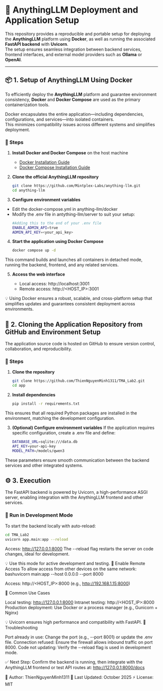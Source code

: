 # 🚀 AnythingLLM Deployment and Application Setup

This repository provides a reproducible and portable setup for deploying the **AnythingLLM** platform using **Docker**, as well as running the associated **FastAPI backend** with **Uvicorn**.  
The setup ensures seamless integration between backend services, frontend interfaces, and external model providers such as **Ollama** or **OpenAI**.

---

## 📦 1. Setup of AnythingLLM Using Docker

To efficiently deploy the **AnythingLLM** platform and guarantee environment consistency, **Docker** and **Docker Compose** are used as the primary containerization tools.

Docker encapsulates the entire application—including dependencies, configurations, and services—into isolated containers.  
This minimizes compatibility issues across different systems and simplifies deployment.

### 🧩 Steps

1. **Install Docker and Docker Compose** on the host machine  
   - [Docker Installation Guide](https://docs.docker.com/get-docker/)  
   - [Docker Compose Installation Guide](https://docs.docker.com/compose/install/)

2. **Clone the official AnythingLLM repository**
   ```bash
   git clone https://github.com/Mintplex-Labs/anything-llm.git
   cd anything-llm
3. **Configure environment variables**
- Edit the docker-compose.yml in anything-llm/docker
- Modify the .env file in antything-llm/server to suit your setup:
   ```bash
   #Adding this to the end of your .env file
   ENABLE_ADMIN_API=true
   ADMIN_API_KEY=<your_api_key>

4. **Start the application using Docker Compose**

   ```bash
   docker compose up -d
This command builds and launches all containers in detached mode, running the backend, frontend, and any related services.

5. **Access the web interface**

   - Local access: http://localhost:3001
   - Remote access: http://<HOST_IP>:3001

💡 Using Docker ensures a robust, scalable, and cross-platform setup that simplifies updates and guarantees consistent deployment across environments.

## 🧠 2. Cloning the Application Repository from GitHub and Environment Setup
The application source code is hosted on GitHub to ensure version control, collaboration, and reproducibility.

### 🧩 Steps
1. **Clone the repository**

   ```bash
   git clone https://github.com/ThienNguyenMinh1311/TMA_Lab2.git
   cd app
   
2. **Install dependencies**

   ```bash
   pip install -r requirements.txt
   
This ensures that all required Python packages are installed in the environment, matching the development configuration.

3. **(Optional) Configure environment variables**
If the application requires specific configuration, create a .env file and define:

   ```bash
   DATABASE_URL=sqlite:///data.db
   API_KEY=your-api-key
   MODEL_PATH=/models/qwen3
   
These parameters ensure smooth communication between the backend services and other integrated systems.

## ⚙️ 3. Execution
The FastAPI backend is powered by Uvicorn, a high-performance ASGI server, enabling integration with the AnythingLLM frontend and other services.
### 🧩 Run in Development Mode
To start the backend locally with auto-reload:

   ```bash
   cd TMA_Lab2
   uvicorn app.main:app --reload
   ```

Access: http://127.0.0.1:8000
The --reload flag restarts the server on code changes, ideal for development.

💡 Use this mode for active development and testing.
🧩 Enable Remote Access
To allow access from other devices on the same network:
bashuvicorn main:app --host 0.0.0.0 --port 8000

Access: http://<HOST_IP>:8000 (e.g., http://192.168.1.15:8000)

🧩 Common Use Cases

Local testing: http://127.0.0.1:8000
Intranet testing: http://<HOST_IP>:8000
Production deployment: Use Docker or a process manager (e.g., Gunicorn + Nginx)

💡 Uvicorn ensures high performance and compatibility with FastAPI.
🧩 Troubleshooting

Port already in use: Change the port (e.g., --port 8001) or update the .env file.
Connection refused: Ensure the firewall allows inbound traffic on port 8000.
Code not updating: Verify the --reload flag is used in development mode.

✅ Next Step:
Confirm the backend is running, then integrate with the AnythingLLM frontend or test API routes at:
http://127.0.0.1:8000/docs

🧩 Author: ThienNguyenMinh1311
📅 Last Updated: October 2025
⚡ License: MIT


   
